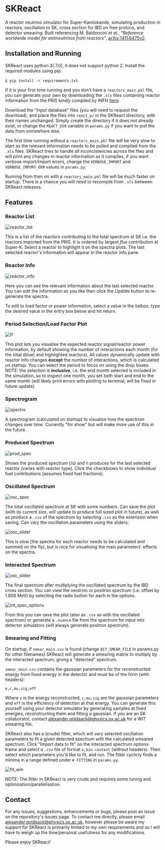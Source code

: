 # SKReact
A reactor neutrino simulator for Super-Kamiokande, simulating production in
reactors, oscillation to SK, cross section for IBD on free protons, and detector
smearing. Built referencing M. Baldoncini *et al.*, *"Reference worldwide model
for antineutrinos from reactors"*,
[arXiv:1411.6475v2](https://arxiv.org/abs/1411.6475).


## Installation and Running
SKReact uses python 3(.7.0), it does not support python 2.
Install the required modules using pip: 

`$ pip install -r requirements.txt`.

If it is your first time running and you don't have a `reactors_main.pkl` file,
you can generate your own by downloading the `.xls` files containing reactor
information from the PRIS kindly compiled by INFN
[here](https://www.fe.infn.it/radioactivity/antineutrino/index.html#download).

Download the "Input database" files (you will need to request the download), and
place the files into `react_p/` in the SKReact directory, with their names unchanged.
Simply create the directory if it does not already exist, or change the
`REACT_DIR` variable in `params.py` if you want to pull the data from somewhere
else.

The first time running without a `reactors_main.pkl` file will be very slow to
start as the relevant information needs to be pulled and compiled from the
`.xls` files. SKReact tries to handle all inconcistencies across the files and
will print any changes in reactor information as it compiles, if you want
verbose import/import errors, change the `VERBOSE_IMPORT` and
`VERBOSE_IMPORT_ERR` values in `params.py`.

Running from then on with a `reactors_main.pkl` file will be much faster on
startup. There is a chance you will need to recompile from `.xls` between
SKReact releases.


## Features

### Reactor List
![reactor_list](../assets/reactor_list.png?raw=true&s=100)

This is a list of the reactors contributing to the total spectrum at SK i.e. the
reactors imported from the PRIS. It is ordered by largest *flux* contribution at
Super-K. Select a reactor to highlight it on the spectra plots. The last
selected reactor's information will appear in the reactor info pane.

### Reactor Info
![reactor_info](../assets/reactor_info.png?raw=true&s=100)

Here you can see the relevant information about the last selected reactor. You
can edit the information as you like then click the *Update* button to
re-generate the spectra.

To edit to load factor or power information, select a value in the listbox, type
the desired value in the entry box below and hit return.

### Period Selection/Load Factor Plot
![lf](../assets/lf.png?raw=true&s=100)

This plot lets you visualise the expected reactor signal/reactor power
information, by default showing the number of interactions each month (for
the total (blue) and highlighted reactors). All values dynamically update
with reactor info changes **except** the number of interactions, which is
calculated on startup. You can select the period to focus on using the drop
boxes. NOTE: the selection is **inclusive**, i.e. the end month selected is
included in the simulation, so to inspect one month, you set both start and
end to the same month (will likely print errors with plotting to terminal, will
be fixed in future update).

### Spectrogram
![spectro](../assets/spectro.png?raw=true&s=100)

A spectrogram (calculated on startup) to visualise how the spectrum changes over
time. Currently "for show" but will make more use of this in the future.

### Produced Spectrum
![prod_spec](../assets/prod_spec.png?raw=true&s=100)

Shows the produced spectrum (/s) and n produces for the last selected reactor
(varies with reactor type). Click the checkboxes to show individual fuel
contributions (assumes fixed fuel fractions).

### Oscillated Spectrum
![osc_spec](../assets/osc_spec.png?raw=true&s=100)

The total oscillated spectrum at SK with some numbers. Can save the plot
(with its current size, will update to produce full sized plot in future), as
well as produce a `.csv` of the spectrum by selecting `.csv` as the extension
when saving. Can vary the oscillation parameters using the sliders:

![osc_slider](../assets/osc_slider.png?raw=true&s=100)

This is slow (the spectra for each reactor needs to be calculated and summed on
the fly), but is nice for visualising the main parameters' effects on the
spectra.


### Interacted Spectrum
![osc_slider](../assets/osc_slider.png?raw=true&s=100)

The final spectrum after multiplying the oscillated spectrum by the IBD cross
section. You can view the neutrino or positron spectrum (i.e. offset by 1.806
MeV) by selecting the radio button for each in the options.

![int_spec_options](../assets/int_spec_options.png?raw=true&s=100)

From this you can save the plot (also as `.csv` as with the oscillated
spectrum) or generate a `.nuance` file from the spectrum for input into detector
simulators (will always generate positron spectrum). 


### Smearing and Fitting

On startup, if `smear_main.csv` is found (change `WIT_SMEAR_FILE` in params.py
for other filenames) SKReact will generate a smearing matrix to multiply by the
interacted spectrum, giving a "detected" spectrum.

`smear_main.csv` contains the gaussian parameters for the reconstructed energy
from fixed energy in the detector and must be of the form (with headers):

`e,c,mu,sig,eff`

Where `e` is the energy reconstructed, `c,mu,sig` are the gaussian parameters
and `eff` is the efficiency of detection at that energy. You can generate this
yourself using your detector simulator by generating samples at fixed energies,
reconstructing them and fitting a gaussian. If you are an SK collaborator,
contact
[alexander.goldsack@physics.ox.ac.uk](alexander.goldsack@physics.ox.ac.uk) for a
WIT smearing file.

SKReact also has a (crude) fitter, which will vary selected oscillation
parameters to fit a given detected spectrum with the calculated smeared
spectrum. Click "Import data to fit" on the interacted spectrum options frame
and select a `.csv` file of format `e,bin content` (without headers). Then
select which parameters you'd like to fit, and run. The fitter cyclicly finds a
minima in a range defined under `# FITTING` in `params.py`.

![fit_win](../assets/fit_win.png?raw=true&s=100)

NOTE: The fitter in SKReact is very crude and requires some tuning and
optimisation/parallelisation.


## Contact

For any issues, suggestions, enhancements or bugs, please post an issue on
the repository's issues page. To contact me directly, please email
[alexander.goldsack@physics.ox.ac.uk](alexander.goldsack@physics.ox.ac.uk),
however please be aware my support for SKReact is primarily limited to my own
requirements and so I will have to weigh up the time/personal usefulness for any
modifications.

Please enjoy SKReact!